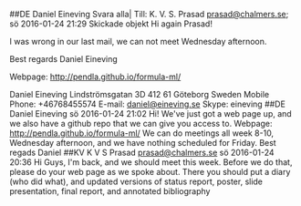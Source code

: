 ##DE
Daniel Eineving
 Svara alla|
Till:
K. V. S. Prasad <prasad@chalmers.se>; sö 2016-01-24 21:29
Skickade objekt
Hi again Prasad!

I was wrong in our last mail, we can not meet Wednesday afternoon.

Best regards
Daniel Eineving

Webpage: http://pendla.github.io/formula-ml/

Daniel Eineving
Lindströmsgatan 3D
412 61 Göteborg
Sweden
Mobile Phone: +46768455574
E-mail: daniel@eineving.se
Skype: eineving
##DE
Daniel Eineving
sö 2016-01-24 21:02
Hi! We've just got a web page up, and we also have a github repo that we can give you access to. Webpage: http://pendla.github.io/formula-ml/ We can do meetings all week 8-10, Wednesday afternoon, and we have nothing scheduled for Friday. Best regads Daniel
##KV
K V S Prasad <prasad@chalmers.se>
sö 2016-01-24 20:36
Hi Guys, I'm back, and we should meet this week. Before we do that, please do your web page as we spoke about. There you should put a diary (who did what), and updated versions of status report, poster, slide presentation, final report, and annotated bibliography
